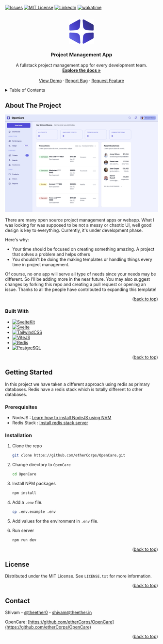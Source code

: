 <a name="readme-top"></a>

[![Issues][issues-shield]][issues-url]
[![MIT License][license-shield]][license-url]
[![LinkedIn][linkedin-shield]][linkedin-url]
[![wakatime](https://wakatime.com/badge/github/etherCorps/OpenCare.svg?style=for-the-badge)](https://wakatime.com/badge/github/etherCorps/OpenCare)

<br />
<div align="center">
  <a href="https://github.com/etherCorps/OpenCare">
    <img src="static/blue.svg" alt="Logo" width="80" height="80">
  </a>

<h3 align="center">Project Management App</h3>

  <p align="center">
    A fullstack project management app for every development team.
    <br />
    <a href="https://github.com/etherCorps/OpenCare"><strong>Explore the docs »</strong></a>
    <br />
    <br />
    <a href="https://github.com/etherCorps/OpenCare">View Demo</a>
    ·
    <a href="https://github.com/etherCorps/OpenCare/issues">Report Bug</a>
    ·
    <a href="https://github.com/etherCorps/OpenCare/issues">Request Feature</a>
  </p>
</div>

<details>
  <summary>Table of Contents</summary>
  <ol>
    <li>
      <a href="#about-the-project">About The Project</a>
      <ul>
        <li><a href="#built-with">Built With</a></li>
      </ul>
    </li>
    <li>
      <a href="#getting-started">Getting Started</a>
      <ul>
        <li><a href="#prerequisites">Prerequisites</a></li>
        <li><a href="#installation">Installation</a></li>
      </ul>
    </li>
    <li><a href="#usage">Usage</a></li>
    <li><a href="#roadmap">Roadmap</a></li>
    <li><a href="#contributing">Contributing</a></li>
    <li><a href="#license">License</a></li>
    <li><a href="#contact">Contact</a></li>
    <li><a href="#acknowledgments">Acknowledgments</a></li>
  </ol>
</details>

<!-- ABOUT THE PROJECT -->

## About The Project

[![OpenCare Dashboard][dashboard]][dashboard]

There are many open source project management apps or webapp. What I was looking for was supposed to be not a messy or chaotic UI, well good design is key to everything. Currently, it's under development phase.

Here's why:

- Your time should be focused on creating something amazing. A project that solves a problem and helps others
- You shouldn't be doing the making templates or handling things every time in project management.

Of course, no one app will serve all type of needs since your needs may be different. So I'll be adding more in the near future. You may also suggest changes by forking this repo and creating a pull request or opening an issue. Thanks to all the people have contributed to expanding this template!

<p align="right">(<a href="#readme-top">back to top</a>)</p>

### Built With

- [![SvelteKit][kit.svelte.dev]][sveltekit-url]
- [![Svelte][svelte.dev]][svelte-url]
- [![TailwindCSS][tailwindcss.com]][tailwindcss-url]
- [![ViteJS][vitejs.dev]][vitejs-url]
- [![Redis][redis.io]][redis-url]
- [![PostgreSQL][postgresql]][postgresql-url]

<p align="right">(<a href="#readme-top">back to top</a>)</p>

<!-- GETTING STARTED -->

## Getting Started

In this project we have taken a different approach using redis as primary databases. Redis have a redis stack which is totally
different to other databases.

### Prerequisites

- NodeJS : [Learn how to install NodeJS using NVM](https://github.com/nvm-sh/nvm#installing-and-updating)
- Redis Stack : [Install redis stack server](https://redis.io/docs/stack/get-started/install/)

### Installation

1. Clone the repo
   ```sh
   git clone https://github.com/etherCorps/OpenCare.git
   ```
2. Change directory to `OpenCare`
   ```sh
   cd OpenCare
   ```
3. Install NPM packages
   ```sh
   npm install
   ```
4. Add a `.env` file.
   ```sh
   cp .env.example .env
   ```
5. Add values for the environment in `.env` file.

6. Run server
   ```sh
   npm run dev
   ```

<p align="right">(<a href="#readme-top">back to top</a>)</p>

<!-- LICENSE -->

## License

Distributed under the MIT License. See `LICENSE.txt` for more information.

<p align="right">(<a href="#readme-top">back to top</a>)</p>

<!-- CONTACT -->

## Contact

Shivam - [@theether0](https://twitter.com/theether0) - shivam@theether.in

OpenCare: [https://github.com/etherCorps/OpenCare](https://github.com/etherCorps/OpenCare)

<p align="right">(<a href="#readme-top">back to top</a>)</p>

[issues-shield]: https://img.shields.io/github/issues/etherCorps/OpenCare.svg?style=for-the-badge
[issues-url]: https://github.com/etherCorps/OpenCare/issues
[license-shield]: https://img.shields.io/github/license/etherCorps/OpenCare.svg?style=for-the-badge
[license-url]: https://github.com/etherCorps/OpenCare/blob/main/LICENSE
[linkedin-shield]: https://img.shields.io/badge/-LinkedIn-black.svg?style=for-the-badge&logo=linkedin&colorB=555
[linkedin-url]: https://linkedin.com/in/theether0
[product-screenshot]: static/ladning.png
[svelte.dev]: https://img.shields.io/badge/Svelte-4A4A55?style=for-the-badge&logo=svelte&logoColor=FF3E00
[svelte-url]: https://svelte.dev/
[kit.svelte.dev]: https://img.shields.io/badge/SvelteKit-FF3E00?style=for-the-badge&logo=Svelte&logoColor=white
[sveltekit-url]: https://kit.svelte.dev
[tailwindcss.com]: https://img.shields.io/badge/Tailwind_CSS-38B2AC?style=for-the-badge&logo=tailwind-css&logoColor=white
[tailwindcss-url]: https://tailwindcss.com
[vitejs.dev]: https://img.shields.io/badge/Vite-B73BFE?style=for-the-badge&logo=vite&logoColor=FFD62E
[vitejs-url]: https://vitejs.dev
[redis.io]: https://img.shields.io/badge/redis-%23DD0031.svg?&style=for-the-badge&logo=redis&logoColor=white
[redis-url]: https://redis.io
[dashboard]: https://github.com/etherCorps/OpenCare/blob/main/static/dashboard.jpeg
[postgresql]: https://img.shields.io/badge/PostgreSQL-316192?style=for-the-badge&logo=postgresql&logoColor=white
[postgresql-url]: https://www.postgresql.org/
